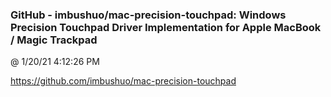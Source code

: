 ﻿

### GitHub - imbushuo/mac-precision-touchpad: Windows Precision Touchpad Driver Implementation for Apple MacBook / Magic Trackpad
@ 1/20/21 4:12:26 PM

https://github.com/imbushuo/mac-precision-touchpad

